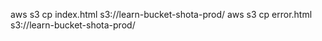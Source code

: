 aws s3 cp index.html s3://learn-bucket-shota-prod/
aws s3 cp error.html s3://learn-bucket-shota-prod/
